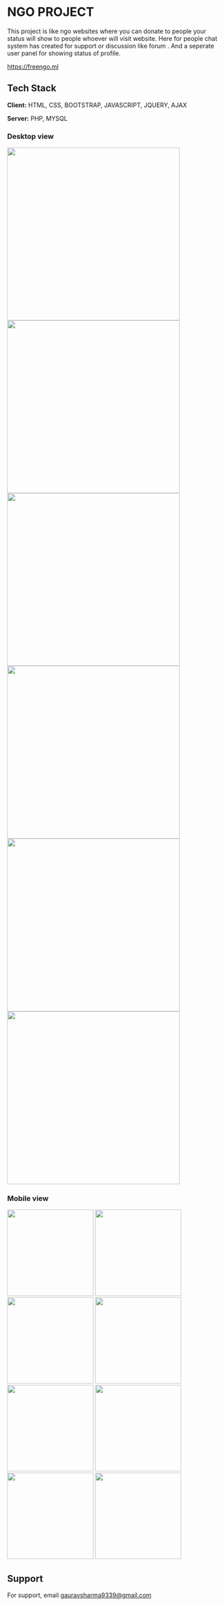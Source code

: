 # NGO PROJECT

This project is like ngo websites where you can donate to people your status will show to people whoever will visit website.
Here for people chat system has created for support or discussion like forum .
And a seperate user panel for showing status of profile.

https://freengo.ml

## Tech Stack

**Client:** HTML, CSS, BOOTSTRAP, JAVASCRIPT, JQUERY, AJAX

**Server:** PHP, MYSQL



### Desktop view

<p>
<img src="https://freengo.ml/projectimages/16.png" width="400px;">
<img src="https://freengo.ml/projectimages/15.png" width="400px;"> 
<img src="https://freengo.ml/projectimages/11.png" width="400px;"> 
<img src="https://freengo.ml/projectimages/12.png" width="400px;">
<img src="https://freengo.ml/projectimages/13.png" width="400px;"> 
<img src="https://freengo.ml/projectimages/14.png" width="400px;">
</p>







### Mobile view
<p>
<img src="https://freengo.ml/projectimages/1.jpg" width="200px;">
<img src="https://freengo.ml/projectimages/4.jpg" width="200px;"> 
<img src="https://freengo.ml/projectimages/5.jpg" width="200px;"> 
<img src="https://freengo.ml/projectimages/6.jpg" width="200px;">
<img src="https://freengo.ml/projectimages/7.jpg" width="200px;"> 
<img src="https://freengo.ml/projectimages/8.jpg" width="200px;"> 
<img src="https://freengo.ml/projectimages/9.jpg" width="200px;">
<img src="https://freengo.ml/projectimages/10.jpg" width="200px;"> 
</p>




## Support

For support, email gauravsharma9339@gmail.com
